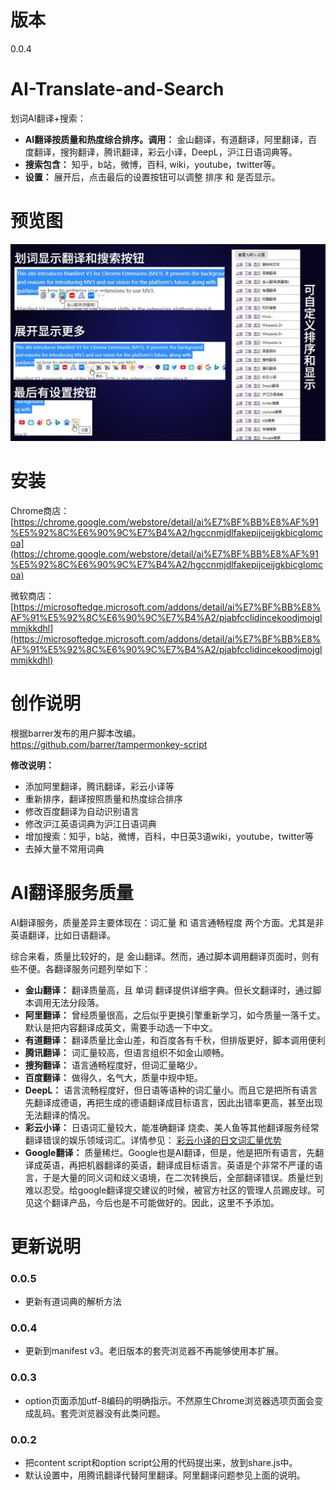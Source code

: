 # 版本
0.0.4

# AI-Translate-and-Search
划词AI翻译+搜索：
* **AI翻译按质量和热度综合排序。调用：** 金山翻译，有道翻译，阿里翻译，百度翻译，搜狗翻译，腾讯翻译，彩云小译，DeepL，沪江日语词典等。
* **搜索包含：** 知乎，b站，微博，百科, wiki，youtube，twitter等。
* **设置：** 展开后，点击最后的设置按钮可以调整 排序 和 是否显示。

# 预览图
![ShortMode](pic/screen.jpg)  

# 安装
Chrome商店：   
[https://chrome.google.com/webstore/detail/ai%E7%BF%BB%E8%AF%91%E5%92%8C%E6%90%9C%E7%B4%A2/hgccnmjdlfakepijceijgkbicglomcoa](https://chrome.google.com/webstore/detail/ai%E7%BF%BB%E8%AF%91%E5%92%8C%E6%90%9C%E7%B4%A2/hgccnmjdlfakepijceijgkbicglomcoa)  

微软商店：  
[https://microsoftedge.microsoft.com/addons/detail/ai%E7%BF%BB%E8%AF%91%E5%92%8C%E6%90%9C%E7%B4%A2/pjabfcclidincekoodjmojglmmjkkdhl](https://microsoftedge.microsoft.com/addons/detail/ai%E7%BF%BB%E8%AF%91%E5%92%8C%E6%90%9C%E7%B4%A2/pjabfcclidincekoodjmojglmmjkkdhl)  



# 创作说明
根据barrer发布的用户脚本改编。  
https://github.com/barrer/tampermonkey-script  

**修改说明：**  
* 添加阿里翻译，腾讯翻译，彩云小译等
* 重新排序，翻译按照质量和热度综合排序
* 修改百度翻译为自动识别语言
* 修改沪江英语词典为沪江日语词典
* 增加搜索：知乎，b站，微博，百科，中日英3语wiki，youtube，twitter等
* 去掉大量不常用词典

# AI翻译服务质量
AI翻译服务，质量差异主要体现在：词汇量 和 语言通畅程度 两个方面。尤其是非英语翻译，比如日语翻译。  

综合来看，质量比较好的，是 金山翻译。然而，通过脚本调用翻译页面时，则有些不便。各翻译服务问题列举如下： 
* **金山翻译：** 翻译质量高，且 单词 翻译提供详细字典。但长文翻译时，通过脚本调用无法分段落。  
* **阿里翻译：** 曾经质量很高，之后似乎更换引擎重新学习，如今质量一落千丈。默认是把内容翻译成英文，需要手动选一下中文。  
* **有道翻译：** 翻译质量比金山差，和百度各有千秋，但排版更好，脚本调用便利  
* **腾讯翻译：** 词汇量较高，但语言组织不如金山顺畅。  
* **搜狗翻译：** 语言通畅程度好，但词汇量略少。  
* **百度翻译：** 做得久，名气大，质量中规中矩。  
* **DeepL：** 语言流畅程度好，但日语等语种的词汇量小。而且它是把所有语言先翻译成德语，再把生成的德语翻译成目标语言，因此出错率更高，甚至出现无法翻译的情况。  
* **彩云小译：**  日语词汇量较大，能准确翻译 烧卖、美人鱼等其他翻译服务经常翻译错误的娱乐领域词汇。详情参见：
[彩云小译的日文词汇量优势](https://github.com/lmk123/crx-selection-translate/issues/466#issuecomment-743978724)  
* **Google翻译：** 质量稀烂。Google也是AI翻译，但是，他是把所有语言，先翻译成英语，再把机器翻译的英语，翻译成目标语言。英语是个非常不严谨的语言，于是大量的同义词和歧义语境，在二次转换后，全部翻译错误。质量烂到难以忍受。给google翻译提交建议的时候，被官方社区的管理人员踢皮球。可见这个翻译产品，今后也是不可能做好的。因此，这里不予添加。  


# 更新说明
### 0.0.5
* 更新有道词典的解析方法

### 0.0.4
* 更新到manifest v3。老旧版本的套壳浏览器不再能够使用本扩展。

### 0.0.3
* option页面添加utf-8编码的明确指示。不然原生Chrome浏览器选项页面会变成乱码。套壳浏览器没有此类问题。

### 0.0.2  
* 把content script和option script公用的代码提出来，放到share.js中。
* 默认设置中，用腾讯翻译代替阿里翻译。阿里翻译问题参见上面的说明。
